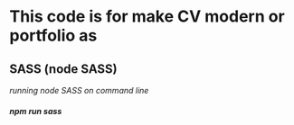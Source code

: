 # This code is for make CV modern or portfolio as

## SASS (node SASS)

_running node SASS on command line_

##### npm run sass
